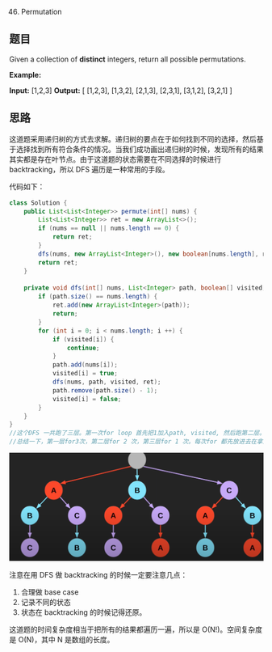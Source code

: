 46. Permutation

## 题目

Given a collection of **distinct** integers, return all possible permutations.

**Example:**

**Input:** [1,2,3]
**Output:**
[
[1,2,3],
[1,3,2],
[2,1,3],
[2,3,1],
[3,1,2],
[3,2,1]
]

## 思路

这道题采用递归树的方式去求解。递归树的要点在于如何找到不同的选择，然后基于选择找到所有符合条件的情况。当我们成功画出递归树的时候，发现所有的结果其实都是存在叶节点。由于这道题的状态需要在不同选择的时候进行 backtracking，所以 DFS 遍历是一种常用的手段。

代码如下：

```java
class Solution {
    public List<List<Integer>> permute(int[] nums) {
        List<List<Integer>> ret = new ArrayList<>();
        if (nums == null || nums.length == 0) {
            return ret;
        }
        dfs(nums, new ArrayList<Integer>(), new boolean[nums.length], ret);
        return ret;
    }

    private void dfs(int[] nums, List<Integer> path, boolean[] visited, List<List<Integer>> ret) {
        if (path.size() == nums.length) {
            ret.add(new ArrayList<Integer>(path));
            return;
        }
        for (int i = 0; i < nums.length; i ++) {
            if (visited[i]) {
                continue;
            }
            path.add(nums[i]);
            visited[i] = true;
            dfs(nums, path, visited, ret);
            path.remove(path.size() - 1);
            visited[i] = false;
        }
    }
}
//这个DFS 一共跑了三层。第一次for loop 首先把1加入path, visited, 然后跑第二层。第二层里面因为for loop 首先把2加入path, visited，然后跑第三层。第三层for 只有3.然后第三层拿出3.返回到第二层拿出2，然后第二层跑余下的3，返回到第一层拿出1. 第一层for loop 在跑余下的2，3.
//总结一下，第一层for3次，第二层for 2 次，第三层for 1 次。每次for 都先放进去在拿出来，因为上一层还要用这个数。
```

![image](46.png)

注意在用 DFS 做 backtracking 的时候一定要注意几点：

1. 合理做 base case
2. 记录不同的状态
3. 状态在 backtracking 的时候记得还原。

这道题的时间复杂度相当于把所有的结果都遍历一遍，所以是 O(N!)。空间复杂度是 O(N)，其中 N 是数组的长度。
